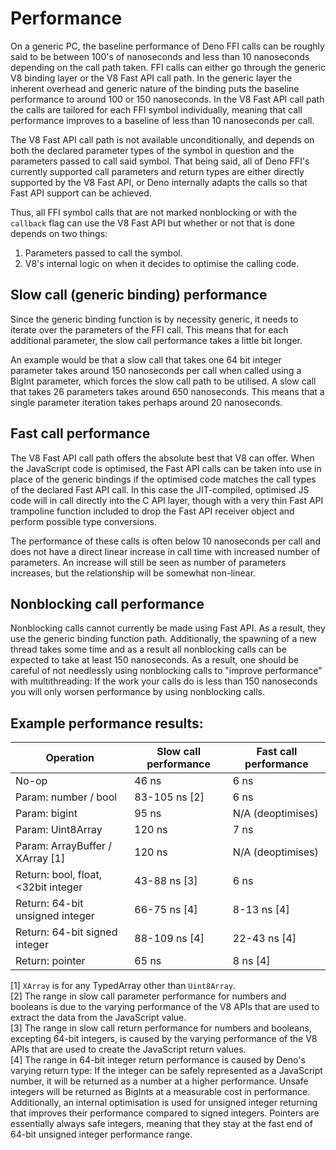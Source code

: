 # Performance

On a generic PC, the baseline performance of Deno FFI calls can be roughly said
to be between 100's of nanoseconds and less than 10 nanoseconds depending on the
call path taken. FFI calls can either go through the generic V8 binding layer or
the V8 Fast API call path. In the generic layer the inherent overhead and
generic nature of the binding puts the baseline performance to around 100 or 150
nanoseconds. In the V8 Fast API call path the calls are tailored for each FFI
symbol individually, meaning that call performance improves to a baseline of
less than 10 nanoseconds per call.

The V8 Fast API call path is not available unconditionally, and depends on both
the declared parameter types of the symbol in question and the parameters passed
to call said symbol. That being said, all of Deno FFI's currently supported call
parameters and return types are either directly supported by the V8 Fast API, or
Deno internally adapts the calls so that Fast API support can be achieved.

Thus, all FFI symbol calls that are not marked nonblocking or with the
`callback` flag can use the V8 Fast API but whether or not that is done depends
on two things:

1. Parameters passed to call the symbol.
2. V8's internal logic on when it decides to optimise the calling code.

## Slow call (generic binding) performance

Since the generic binding function is by necessity generic, it needs to iterate
over the parameters of the FFI call. This means that for each additional
parameter, the slow call performance takes a little bit longer.

An example would be that a slow call that takes one 64 bit integer parameter
takes around 150 nanoseconds per call when called using a BigInt parameter,
which forces the slow call path to be utilised. A slow call that takes 26
parameters takes around 650 nanoseconds. This means that a single parameter
iteration takes perhaps around 20 nanoseconds.

## Fast call performance

The V8 Fast API call path offers the absolute best that V8 can offer. When the
JavaScript code is optimised, the Fast API calls can be taken into use in place
of the generic bindings if the optimised code matches the call types of the
declared Fast API call. In this case the JIT-compiled, optimised JS code will in
call directly into the C API layer, though with a very thin Fast API trampoline
function included to drop the Fast API receiver object and perform possible type
conversions.

The performance of these calls is often below 10 nanoseconds per call and does
not have a direct linear increase in call time with increased number of
parameters. An increase will still be seen as number of parameters increases,
but the relationship will be somewhat non-linear.

## Nonblocking call performance

Nonblocking calls cannot currently be made using Fast API. As a result, they use
the generic binding function path. Additionally, the spawning of a new thread
takes some time and as a result all nonblocking calls can be expected to take at
least 150 nanoseconds. As a result, one should be careful of not needlessly
using nonblocking calls to "improve performance" with multithreading: If the
work your calls do is less than 150 nanoseconds you will only worsen performance
by using nonblocking calls.

## Example performance results:

| Operation                           | Slow call performance | Fast call performance |
| ----------------------------------- | --------------------- | --------------------- |
| No-op                               | 46 ns                 | 6 ns                  |
| Param: number / bool                | 83-105 ns [2]         | 6 ns                  |
| Param: bigint                       | 95 ns                 | N/A (deoptimises)     |
| Param: Uint8Array                   | 120 ns                | 7 ns                  |
| Param: ArrayBuffer / XArray [1]     | 120 ns                | N/A (deoptimises)     |
| Return: bool, float, <32bit integer | 43-88 ns [3]          | 6 ns                  |
| Return: 64-bit unsigned integer     | 66-75 ns [4]          | 8-13 ns [4]           |
| Return: 64-bit signed integer       | 88-109 ns [4]         | 22-43 ns [4]          |
| Return: pointer                     | 65 ns                 | 8 ns [4]              |

[1] `XArray` is for any TypedArray other than `Uint8Array`.\
[2] The range in slow call parameter performance for numbers and booleans is due
to the varying performance of the V8 APIs that are used to extract the data from
the JavaScript value.\
[3] The range in slow call return performance for numbers and booleans,
excepting 64-bit integers, is caused by the varying performance of the V8 APIs
that are used to create the JavaScript return values.\
[4] The range in 64-bit integer return performance is caused by Deno's varying
return type: If the integer can be safely represented as a JavaScript number, it
will be returned as a number at a higher performance. Unsafe integers will be
returned as BigInts at a measurable cost in performance. Additionally, an
internal optimisation is used for unsigned integer returning that improves their
performance compared to signed integers. Pointers are essentially always safe
integers, meaning that they stay at the fast end of 64-bit unsigned integer
performance range.

